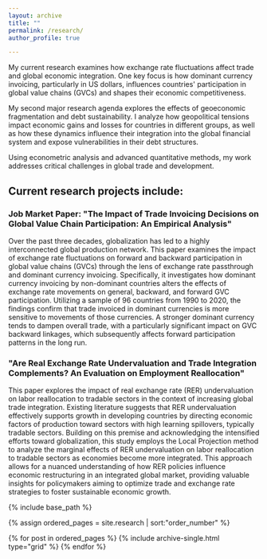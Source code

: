 ```yaml
---
layout: archive
title: ""
permalink: /research/
author_profile: true

---
```



My current research examines how exchange rate fluctuations affect trade and global economic integration. One key focus is how dominant currency invoicing, particularly in US dollars, influences countries' participation in global value chains (GVCs) and shapes their economic competitiveness.

My second major research agenda explores the effects of geoeconomic fragmentation and debt sustainability. I analyze how geopolitical tensions impact economic gains and losses for countries in different groups, as well as how these dynamics influence their integration into the global financial system and expose vulnerabilities in their debt structures.

Using econometric analysis and advanced quantitative methods, my work addresses critical challenges in global trade and development.


##  Current research projects include:

### Job Market Paper: "The Impact of Trade Invoicing Decisions on Global Value Chain Participation: An Empirical Analysis"

 Over the past three decades, globalization has led to a highly interconnected global production network. This paper examines the impact of exchange rate fluctuations on forward and backward participation in global value chains (GVCs) through the lens of exchange rate passthrough and dominant currency invoicing. Specifically, it investigates how dominant currency invoicing by non-dominant countries alters the effects of exchange rate movements on general, backward, and forward GVC participation. Utilizing a sample of 96 countries from 1990 to 2020, the findings confirm that trade invoiced in dominant currencies is more sensitive to movements of those currencies. A stronger dominant currency tends to dampen overall trade, with a particularly significant impact on GVC backward linkages, which subsequently affects forward participation patterns in the long run.

### "Are Real Exchange Rate Undervaluation and Trade Integration Complements? An Evaluation on Employment Reallocation"

  This paper explores the impact of real exchange rate (RER) undervaluation on labor reallocation to tradable sectors in the context of increasing global trade integration. Existing literature suggests that RER undervaluation effectively supports growth in developing countries by directing economic factors of production toward sectors with high learning spillovers, typically tradable sectors. Building on this premise and acknowledging the intensified efforts toward globalization, this study employs the Local Projection method to analyze the marginal effects of RER undervaluation on labor reallocation to tradable sectors as economies become more integrated. This approach allows for a nuanced understanding of how RER policies influence economic restructuring in an integrated global market, providing valuable insights for policymakers aiming to optimize trade and exchange rate strategies to foster sustainable economic growth.

<nbsp>

{% include base_path %}

{% assign ordered_pages = site.research | sort:"order_number" %}

{% for post in ordered_pages %}
  {% include archive-single.html type="grid" %}
{% endfor %}
